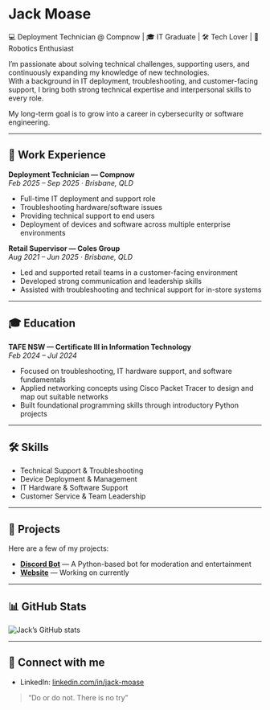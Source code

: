 # Jack Moase  

💻 Deployment Technician @ Compnow | 🎓 IT Graduate | 🛠 Tech Lover | 🤖 Robotics Enthusiast

I’m passionate about solving technical challenges, supporting users, and continuously expanding my knowledge of new technologies.  
With a background in IT deployment, troubleshooting, and customer-facing support, I bring both strong technical expertise and interpersonal skills to every role.  

My long-term goal is to grow into a career in cybersecurity or software engineering.

---

## 💼 Work Experience  

**Deployment Technician — Compnow**  
_Feb 2025 – Sep 2025 · Brisbane, QLD_  
- Full-time IT deployment and support role  
- Troubleshooting hardware/software issues  
- Providing technical support to end users  
- Deployment of devices and software across multiple enterprise environments  

**Retail Supervisor — Coles Group**  
_Aug 2021 – Jun 2025 · Brisbane, QLD_  
- Led and supported retail teams in a customer-facing environment  
- Developed strong communication and leadership skills  
- Assisted with troubleshooting and technical support for in-store systems  

---

## 🎓 Education  

**TAFE NSW — Certificate III in Information Technology**  
_Feb 2024 – Jul 2024_  
- Focused on troubleshooting, IT hardware support, and software fundamentals
- Applied networking concepts using Cisco Packet Tracer to design and map out suitable networks
- Built foundational programming skills through introductory Python projects

---

## 🛠 Skills  

- Technical Support & Troubleshooting  
- Device Deployment & Management  
- IT Hardware & Software Support  
- Customer Service & Team Leadership  

---

## 📂 Projects  

Here are a few of my projects:  

- **[Discord Bot](https://github.com/Jack-Moase/Discord-Bot---Friend-Server)** — A Python-based bot for moderation and entertainment  
- **[Website](#)** — Working on currently  
 
---

## 📊 GitHub Stats  

![Jack’s GitHub stats](https://github-readme-stats.vercel.app/api?username=Jack-Moase&show_icons=true&theme=dark)  

---

## 🤝 Connect with me

- LinkedIn: [linkedin.com/in/jack-moase](https://www.linkedin.com/in/jack-moase)  


> “Do or do not. There is no try”
